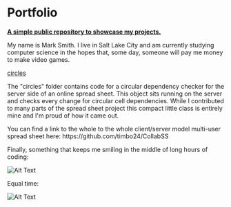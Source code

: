 # Portfolio

<p><ins><strong>A simple public repository to showcase my projects.</ins></strong></p>

<p>My name is Mark Smith.  I live in Salt Lake City and am currently studying computer science in the hopes that, some day, someone will pay me money to make video games.  </p>



<!-- add link to kitty quest -->
<p></p>
<p><ins>circles</ins></p>
<p>The "circles" folder contains code for a circular dependency checker for the server side of an online spread sheet. This object sits running on the server and checks every change for circular cell dependencies. While I contributed to many parts of the spread sheet project this compact little class is entirely mine and I'm proud of how it came out.</p>
<p>You can find a link to the whole to the whole client/server model multi-user spread sheet here: https://github.com/timbo24/CollabSS </p>

<!-- add information about chromata -->

Finally, something that keeps me smiling in the middle of long hours of coding:
<p></p>
<img src="https://camo.githubusercontent.com/18efa8e1dcced745ef1526da5be18d5e4138268f/687474703a2f2f692e696d6775722e636f6d2f63786566464f592e6a70673b" alt="Alt Text" data-canonical-src="http://i.imgur.com/cxefFOY.jpg;" style="max-width:100%;">
<p>Equal time:</p>
<img src="https://camo.githubusercontent.com/70771690165dcdbac1fc9d5f32dd699d2780fb89/687474703a2f2f692e696d6775722e636f6d2f4e4c39694452582e6a70673b" alt="Alt Text" data-canonical-src="http://i.imgur.com/NL9iDRX.jpg;" style="max-width:100%;">
<p></p>
<body>
</html>
